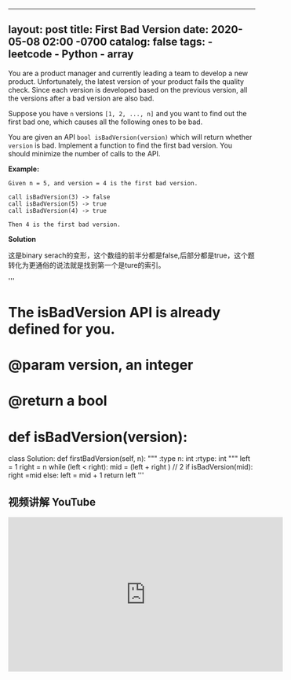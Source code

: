 
---
layout: post
title:  First Bad Version
date:   2020-05-08 02:00 -0700
catalog: false
tags:
    - leetcode
    - Python
    - array
---

You are a product manager and currently leading a team to develop a new product. Unfortunately, the latest version of your product fails the quality check. Since each version is developed based on the previous version, all the versions after a bad version are also bad.

Suppose you have `n` versions `[1, 2, ..., n]` and you want to find out the first bad one, which causes all the following ones to be bad.

You are given an API `bool isBadVersion(version)` which will return whether `version` is bad. Implement a function to find the first bad version. You should minimize the number of calls to the API.

**Example:**

```
Given n = 5, and version = 4 is the first bad version.

call isBadVersion(3) -> false
call isBadVersion(5) -> true
call isBadVersion(4) -> true

Then 4 is the first bad version. 
```

**Solution**

这是binary serach的变形，这个数组的前半分都是false,后部分都是true，这个题转化为更通俗的说法就是找到第一个是ture的索引。

'''
# The isBadVersion API is already defined for you.
# @param version, an integer
# @return a bool
# def isBadVersion(version):

class Solution:
    def firstBadVersion(self, n):
        """
        :type n: int
        :rtype: int
        """
        left = 1
        right = n
        while (left < right):
            mid = (left + right ) // 2
            if isBadVersion(mid):
                right =mid 
            else:
                left = mid + 1
        return left
'''

## 视频讲解 YouTube

<iframe width="560" height="315" src="https://www.youtube.com/embed/mKRS6H0tDqo" frameborder="0" allow="accelerometer; autoplay; encrypted-media; gyroscope; picture-in-picture" allowfullscreen></iframe>